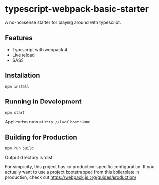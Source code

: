 # typescript-webpack-basic-starter

A no-nonsense starter for playing around with typescript.

## Features

- Typescript with webpack 4
- Live reload
- SASS

## Installation

`npm install`

## Running in Development

`npm start`

Application runs at `http://localhost:8080`

## Building for Production

`npm run build`

Output directory is 'dist'

For simplicity, this project has no production-specific configuration. If you actually want to use a project bootstrapped from this boilerplate in production, check out https://webpack.js.org/guides/production/
